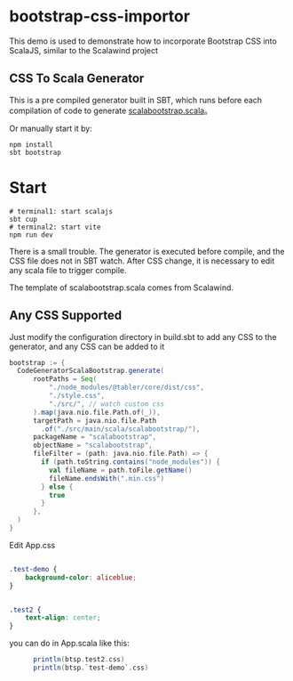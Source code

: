# bootstrap-css-importor
This demo is used to demonstrate how to incorporate Bootstrap CSS into ScalaJS, similar to the Scalawind project

## CSS To Scala Generator

This is a pre compiled generator built in SBT,
which runs before each compilation of code to generate
[scalabootstrap.scala](src/main/scala/scalabootstrap/scalabootstrap.scala)。

Or manually start it by:
```shell
npm install
sbt bootstrap
```

# Start

```shell
# terminal1: start scalajs
sbt cup
# terminal2: start vite
npm run dev
```



There is a small trouble. 
The generator is executed before compile, 
and the CSS file does not in SBT watch.
After CSS change, it is necessary to edit any scala file to trigger compile.

The template of scalabootstrap.scala comes from Scalawind.

## Any CSS Supported

Just modify the configuration directory in build.sbt to add any CSS to the generator,
and any CSS can be added to it

```scala
bootstrap := {
  CodeGeneratorScalaBootstrap.generate(
      rootPaths = Seq(
          "./node_modules/@tabler/core/dist/css",
          "./style.css",
          "./src/", // watch custom css
      ).map(java.nio.file.Path.of(_)),
      targetPath = java.nio.file.Path
        .of("./src/main/scala/scalabootstrap/"),
      packageName = "scalabootstrap",
      objectName = "scalabootstrap",
      fileFilter = (path: java.nio.file.Path) => {
        if (path.toString.contains("node_modules")) {
          val fileName = path.toFile.getName()
          fileName.endsWith(".min.css")
        } else {
          true
        }
      },
  )
}
```

Edit App.css

```css

.test-demo {
    background-color: aliceblue;
}


.test2 {
    text-align: center;
}
```

you can do in App.scala like this:

```scala
      println(btsp.test2.css)
      println(btsp.`test-demo`.css)
```